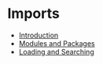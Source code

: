 # Imports

- [Introduction](intro.md)
- [Modules and Packages](00_intro.md)
- [Loading and Searching](00_intro.md)
